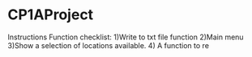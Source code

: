 # CP1AProject
Instructions
Function checklist:
1)Write to txt file function
2)Main menu
3)Show a selection of locations available.
4) A function to re